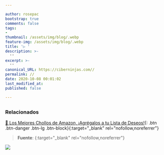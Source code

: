 ```yaml
---

author: rosepac
bootstrap: true
comments: false
tags:
- 
thumbnail: /assets/img/blog/.webp
feature-img: /assets/img/blog/.webp
title: '▷ '
description: >-
  ''
excerpt: >-
  ''
canonical_URL: https://ciberninjas.com//
permalink: //
date: 2020-10-08 00:01:02
last_modified_at: 
published: false

---
```




## 

<!-- contenido -->

## 

<!-- contenido -->

### **Relacionados** <!-- omit in toc -->

[]()

[]()

[]()

[]()

[]()

[🛒 Los Mejores Chollos de Amazon, ¡Agrégalos a tu Lista de Deseos!](/amazon/ "Los Mejores Chollos de Amazon, Ofertas Flash, Black Monday y Amazon Prime Day"){: .btn .btn-danger .btn-lg .btn-block}{:target="_blank" rel="nofollow,noreferrer"}

> **Fuente**: []( ""){:target="_blank" rel="nofollow,noreferrer"}

![](/assets/img/blog/.webp "")